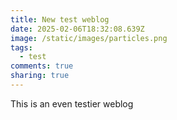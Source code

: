 ```yaml
---
title: New test weblog
date: 2025-02-06T18:32:08.639Z
image: /static/images/particles.png
tags:
  - test
comments: true
sharing: true
---
```

This is an even testier weblog